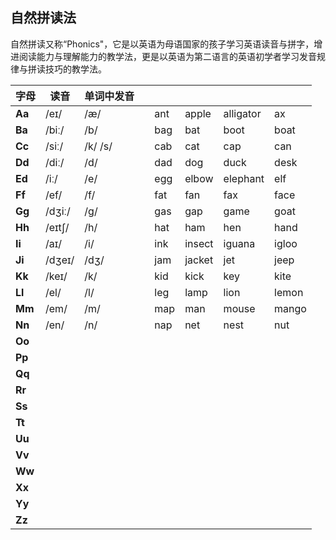 ## 自然拼读法

自然拼读又称“Phonics"，它是以英语为母语国家的孩子学习英语读音与拼字，增进阅读能力与理解能力的教学法，更是以英语为第二语言的英语初学者学习发音规律与拼读技巧的教学法。



| 字母   | 读音   | 单词中发音 |      |      |        |           |       |
| ------ | ------ | ---------- | ---- | ---- | ------ | --------- | ----- |
| **Aa** | /eɪ/   | /æ/        |      | ant  | apple  | alligator | ax    |
| **Ba** | /biː/  | /b/        |      | bag  | bat    | boot      | boat  |
| **Cc** | /siː/  | /k/  /s/   |      | cab  | cat    | cap       | can   |
| **Dd** | /diː/  | /d/        |      | dad  | dog    | duck      | desk  |
| **Ed** | /iː/   | /e/        |      | egg  | elbow  | elephant  | elf   |
| **Ff** | /ef/   | /f/        |      | fat  | fan    | fax       | face  |
| **Gg** | /dʒiː/ | /g/        |      | gas  | gap    | game      | goat  |
| **Hh** | /eɪtʃ/ | /h/        |      | hat  | ham    | hen       | hand  |
| **Ii** | /aɪ/   | /i/        |      | ink  | insect | iguana    | igloo |
| **Ji** | /dʒeɪ/ | /dʒ/       |      | jam  | jacket | jet       | jeep  |
| **Kk** | /keɪ/  | /k/        |      | kid  | kick   | key       | kite  |
| **Ll** | /el/   | /l/        |      | leg  | lamp   | lion      | lemon |
| **Mm** | /em/   | /m/        |      | map  | man    | mouse     | mango |
| **Nn** | /en/   | /n/        |      | nap  | net    | nest      | nut   |
| **Oo** |        |            |      |      |        |           |       |
| **Pp** |        |            |      |      |        |           |       |
| **Qq** |        |            |      |      |        |           |       |
| **Rr** |        |            |      |      |        |           |       |
| **Ss** |        |            |      |      |        |           |       |
| **Tt** |        |            |      |      |        |           |       |
| **Uu** |        |            |      |      |        |           |       |
| **Vv** |        |            |      |      |        |           |       |
| **Ww** |        |            |      |      |        |           |       |
| **Xx** |        |            |      |      |        |           |       |
| **Yy** |        |            |      |      |        |           |       |
| **Zz** |        |            |      |      |        |           |       |

